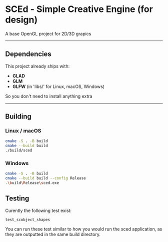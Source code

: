# SCEd - Simple Creative Engine (for design)
A base OpenGL project for 2D/3D grapics

---

## Dependencies
This project already ships with:
- **GLAD**
- **GLM**
- **GLFW** (in 'libs/' for Linux, macOS, Windows)

So you don't need to install anything extra

---

## Building

### Linux / macOS

``` bash
cmake -S . -B build
cmake --build build
./build/sced
```

### Windows

``` bash
cmake -S . -B build
cmake --build build --config Release
.\build\Release\sced.exe
```

## Testing
Curently the following test exist:

```
test_scobject_shapes
```

You can run these test similar to how you would run the sced application, as they are outputted in the same build directory.